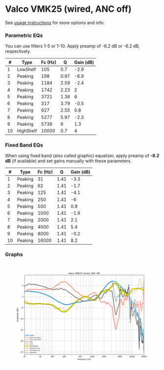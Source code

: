 # Valco VMK25 (wired, ANC off)
See [usage instructions](https://github.com/jaakkopasanen/AutoEq#usage) for more options and info.

### Parametric EQs
You can use filters 1-5 or 1-10. Apply preamp of -6.2 dB or -6.2 dB, respectively.

|   # | Type      |   Fc (Hz) |    Q |   Gain (dB) |
|-----|-----------|-----------|------|-------------|
|   1 | LowShelf  |       105 | 0.7  |        -2.9 |
|   2 | Peaking   |       198 | 0.97 |        -6.9 |
|   3 | Peaking   |      1184 | 2.59 |        -2.4 |
|   4 | Peaking   |      1742 | 2.23 |         2   |
|   5 | Peaking   |      3721 | 1.36 |         6   |
|   6 | Peaking   |       317 | 3.79 |        -0.5 |
|   7 | Peaking   |       627 | 2.55 |         0.8 |
|   8 | Peaking   |      5277 | 5.97 |        -2.3 |
|   9 | Peaking   |      5739 | 6    |         1.3 |
|  10 | HighShelf |     10000 | 0.7  |         4   |

### Fixed Band EQs
When using fixed band (also called graphic) equalizer, apply preamp of **-8.2 dB** (if available) and set gains manually with these parameters.

|   # | Type    |   Fc (Hz) |    Q |   Gain (dB) |
|-----|---------|-----------|------|-------------|
|   1 | Peaking |        31 | 1.41 |        -3.3 |
|   2 | Peaking |        62 | 1.41 |        -1.7 |
|   3 | Peaking |       125 | 1.41 |        -4.1 |
|   4 | Peaking |       250 | 1.41 |        -6   |
|   5 | Peaking |       500 | 1.41 |         0.9 |
|   6 | Peaking |      1000 | 1.41 |        -1.9 |
|   7 | Peaking |      2000 | 1.41 |         2.1 |
|   8 | Peaking |      4000 | 1.41 |         5.4 |
|   9 | Peaking |      8000 | 1.41 |        -0.2 |
|  10 | Peaking |     16000 | 1.41 |         8.2 |

### Graphs
![](./Valco%20VMK25%20(wired,%20ANC%20off).png)

